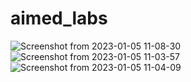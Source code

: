 # aimed_labs


![Screenshot from 2023-01-05 11-08-30](https://user-images.githubusercontent.com/104200088/210709826-e49a3030-321d-4e93-ad12-4e8708c4af90.png)
![Screenshot from 2023-01-05 11-03-57](https://user-images.githubusercontent.com/104200088/210709031-38fa2d41-8242-4dce-9706-151bc012bbf3.png)
![Screenshot from 2023-01-05 11-04-09](https://user-images.githubusercontent.com/104200088/210709034-57d2adcd-684a-4874-a7cd-ecc7f6006d09.png)
